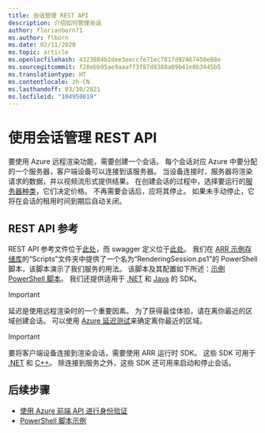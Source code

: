 ```yaml
---
title: 会话管理 REST API
description: 介绍如何管理会话
author: florianborn71
ms.author: flborn
ms.date: 02/11/2020
ms.topic: article
ms.openlocfilehash: 4323884b2dee3eeccfe71ec7817d92467450e88e
ms.sourcegitcommit: f28ebb95ae9aaaff3f87d8388a09b41e0b3445b5
ms.translationtype: HT
ms.contentlocale: zh-CN
ms.lasthandoff: 03/30/2021
ms.locfileid: "104950019"
---
```

# <a name="use-the-session-management-rest-api"></a>使用会话管理 REST API

要使用 Azure 远程渲染功能，需要创建一个会话。 每个会话对应 Azure 中要分配的一个服务器，客户端设备可以连接到该服务器。 当设备连接时，服务器将渲染请求的数据，并以视频流形式提供结果。 在创建会话的过程中，选择要运行的[服务器种类](../reference/vm-sizes.md)，它们决定价格。 不再需要会话后，应将其停止。 如果未手动停止，它将在会话的租用时间到期后自动关闭。

## <a name="rest-api-reference"></a>REST API 参考

REST API 参考文件位于[此处](/rest/api/mixedreality/2021-01-01preview/remoterendering)，而 swagger 定义位于[此处](https://github.com/Azure/azure-rest-api-specs/tree/master/specification/mixedreality/data-plane/Microsoft.MixedReality)。
我们在 [ARR 示例存储库](https://github.com/Azure/azure-remote-rendering)的“Scripts”文件夹中提供了一个名为“RenderingSession.ps1”的 PowerShell 脚本，该脚本演示了我们服务的用法。 该脚本及其配置如下所述：[示例 PowerShell 脚本](../samples/powershell-example-scripts.md)。
我们还提供适用于 [.NET](https://github.com/Azure/azure-sdk-for-net/blob/master/sdk/remoterendering/Azure.MixedReality.RemoteRendering/README.md) 和 [Java](https://github.com/Azure/azure-sdk-for-java/blob/master/sdk/remoterendering/azure-mixedreality-remoterendering/README.md) 的 SDK。

> [!IMPORTANT]
> 延迟是使用远程渲染时的一个重要因素。 为了获得最佳体验，请在离你最近的区域创建会话。 可以使用 [Azure 延迟测试](https://www.azurespeed.com/Azure/Latency)来确定离你最近的区域。

> [!IMPORTANT]
> 要将客户端设备连接到渲染会话，需要使用 ARR 运行时 SDK。 这些 SDK 可用于 [.NET](/dotnet/api/microsoft.azure.remoterendering) 和 [C++](/cpp/api/remote-rendering/)。 除连接到服务之外，这些 SDK 还可用来启动和停止会话。

## <a name="next-steps"></a>后续步骤

* [使用 Azure 前端 API 进行身份验证](frontend-apis.md)
* [PowerShell 脚本示例](../samples/powershell-example-scripts.md)